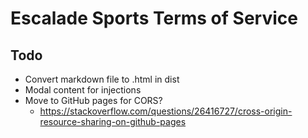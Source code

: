 # Escalade Sports Terms of Service

## Todo
- Convert markdown file to .html in dist
- Modal content for injections
- Move to GitHub pages for CORS?
	+ https://stackoverflow.com/questions/26416727/cross-origin-resource-sharing-on-github-pages
